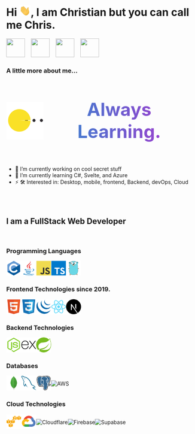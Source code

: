 

# Hi <img src="https://raw.githubusercontent.com/ABSphreak/ABSphreak/master/gifs/Hi.gif" width="30px">, I am Christian but you can call me Chris.
<div style="display:flex; flex-direction:row; align-items:center; ">
  <a href="https://www.linkedin.com/in/chrisciokler/">
    <img src="https://cdn.svgporn.com/logos/linkedin-icon.svg" width="50" height="50">
  </a>
   
  <a href="https://twitter.com/Aniket965" style="margin-left: 16px;">
    <img src="https://cdn.svgporn.com/logos/twitter.svg" width="50" height="50">
  </a>
  <a href="https://www.instagram.com/aniket965/" style="margin-left: 16px;">
    <img src="https://cdn.svgporn.com/logos/facebook.svg" width="50" height="50">
  </a>
  <a href="https://www.facebook.com/aniket965/" style="margin-left: 16px;">
    <img src="https://cdn.svgporn.com/logos/instagram-icon.svg" width="50" height="50">
  </a>
</div>


### A little more about me...



<div align="center" style="display:flex; flex-direction:row; align-items:center; ">
	<img src="https://raw.githubusercontent.com/Aniket965/Aniket965/master/pacman.svg?sanitize=true" width="100" height="100">
  <p style="font-size: 3rem; font-weight: bold; background: #278CCF;
background: linear-gradient(to right, #278CCF 0%, #B430CF 100%);
-webkit-background-clip: text;
-webkit-text-fill-color: transparent;
">Always Learning.</p> 
</div>



- 🔭 I’m currently working on cool secret stuff
- 🌱 I’m currently learning C#, Svelte, and Azure
- ⚡ 🛠 Interested in: Desktop, mobile, frontend, Backend, devOps, Cloud
<!-- - 👯 I’m looking to collaborate on ... -->
<!-- - 🤔 I’m looking for help with ... -->
<!-- - 💬 Ask me about ... -->
<!-- - 📫 How to reach me: ... -->
<!-- - 😄 Pronouns: ... -->
<!-- - ⚡ Fun fact: ... -->


<br>

<br>

## I am a FullStack Web Developer

<br>

### Programming Languages




<div style="display:flex; flex-direction:row; align-items:center; ">
    <a>
      <img src="https://raw.githubusercontent.com/devicons/devicon/master/icons/c/c-original.svg" alt="C" width="40" height="40"/>
    </a>
    <a>
      <img src="https://raw.githubusercontent.com/devicons/devicon/master/icons/java/java-original.svg" alt="Java" width="40" height="40"/>
    </a>
    <a>
      <img src="https://raw.githubusercontent.com/devicons/devicon/master/icons/javascript/javascript-original.svg" alt="JavaScript" width="40" height="40"/>
    </a>
    <a>
      <img src="https://raw.githubusercontent.com/devicons/devicon/master/icons/typescript/typescript-original.svg" alt="TypeScript" width="40" height="40"/>
    </a>
    <a>
      <img src="https://raw.githubusercontent.com/devicons/devicon/master/icons/go/go-original.svg" alt="Go" width="40" height="40"/>
    </a>
</div>



### Frontend Technologies since 2019.




<div style="display:flex; flex-direction:row; align-items:center; ">
    <a>
      <img src="https://raw.githubusercontent.com/devicons/devicon/master/icons/html5/html5-original.svg" alt="HTML5" width="40" height="40"/>
    </a>
    <a>
      <img src="https://raw.githubusercontent.com/devicons/devicon/master/icons/css3/css3-original.svg" alt="CSS3" width="40" height="40"/>
    </a>
    <a>
      <img src="https://raw.githubusercontent.com/devicons/devicon/master/icons/jquery/jquery-original.svg" alt="React-Native" width="40" height="40"/>
    </a>
    <a>
      <img src="https://raw.githubusercontent.com/devicons/devicon/master/icons/react/react-original.svg" alt="React" width="40" height="40"/>
    </a>
    <a>
      <img src="https://raw.githubusercontent.com/devicons/devicon/master/icons/nextjs/nextjs-original.svg" alt="Nextjs" width="40" height="40"/>
    </a>
</div>




### Backend Technologies




<div style="display:flex; flex-direction:row; align-items:center; ">
    <a>
      <img src="https://raw.githubusercontent.com/devicons/devicon/master/icons/nodejs/nodejs-original.svg" alt="Nodejs" width="40" height="40"/>
    </a>
    <a>
      <img src="https://raw.githubusercontent.com/devicons/devicon/master/icons/express/express-original.svg" alt="Express" width="40" height="40"/>
    </a>
    <a>
      <img src="https://raw.githubusercontent.com/devicons/devicon/master/icons/spring/spring-original.svg" alt="Spring" width="40" height="40"/>
    </a>
</div>


### Databases




<div style="display:flex; flex-direction:row; align-items:center; ">
    <a>
      <img src="https://raw.githubusercontent.com/devicons/devicon/master/icons/mongodb/mongodb-original.svg" alt="MongoDB" width="40" height="40"/>
    </a>
    <a>
      <img src="https://raw.githubusercontent.com/devicons/devicon/master/icons/mysql/mysql-original.svg" alt="MySQL" width="40" height="40"/>
    </a>
    <a>
      <img src="https://raw.githubusercontent.com/devicons/devicon/master/icons/postgresql/postgresql-original.svg" alt="PostgreSQL" width="40" height="40"/>
    </a>
    <a>
      <img src="https://cdn.svgporn.com/logos/aws-dynamodb.svg" alt="AWS" width="40" height="40"/>
    </a>
</div>




### Cloud Technologies




<div style="display:flex; flex-direction:row; align-items:center; ">
    <a>
      <img src="https://raw.githubusercontent.com/devicons/devicon/master/icons/amazonwebservices/amazonwebservices-original.svg" alt="AWS" width="40" height="40"/>
    </a>
    <a>
      <img src="https://raw.githubusercontent.com/devicons/devicon/master/icons/googlecloud/googlecloud-original.svg" alt="GCP" width="40" height="40"/>
    </a>
    <a>
      <img src="https://cdn.svgporn.com/logos/cloudflare.svg" alt="Cloudflare" width="40" height="40"/>
    </a>
    <a>
      <img src="https://cdn.svgporn.com/logos/firebase.svg" alt="Firebase" width="40" height="40"/>
    </a>
    <a>
      <img src="https://cdn.svgporn.com/logos/supabase-icon.svg" alt="Supabase" width="40" height="40"/>
    </a>
</div>

<br>
<!-- 
![Metrics](https://metrics.lecoq.io/luecar?template=classic&stars=1&achievements=1&languages=1&base=header%2C%20activity%2C%20community%2C%20repositories%2C%20metadata&base.indepth=false&base.hireable=false&base.skip=false&languages=false&languages.limit=8&languages.threshold=0%25&languages.other=false&languages.colors=github&languages.sections=most-used&languages.indepth=false&languages.analysis.timeout=15&languages.categories=markup%2C%20programming&languages.recent.categories=markup%2C%20programming&languages.recent.load=300&languages.recent.days=14&stars=false&stars.limit=4&achievements=false&achievements.threshold=C&achievements.secrets=true&achievements.display=detailed&achievements.limit=0&config.timezone=America%2FNew_York) -->

